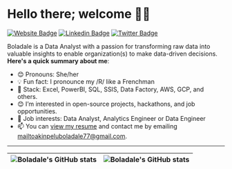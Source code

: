 # Hello there; welcome 👋🏾

[![Website Badge](https://img.shields.io/badge/-boladaleakinpelu.com-000000?style=for-the-badge&logo=Google-Chrome&logoColor=white&link=https://boladaleakinpelu.com)](https://akinpeluboladale77.wixsite.com/boladaleakinpelu) [![Linkedin Badge](https://img.shields.io/badge/-favboladale-blue?style=for-the-badge&logo=Linkedin&logoColor=white&link=https://www.linkedin.com/in/boladale-akinpelu-15236317b/)](https://www.linkedin.com/in/boladale-akinpelu-15236317b/) [![Twitter Badge](https://img.shields.io/badge/-@favboladale-1ca0f1?style=for-the-badge&logo=twitter&logoColor=white&link=https://twitter.com/favboladale)](https://twitter.com/favboladale)

Boladale is a Data Analyst with a passion for transforming raw data into valuable insights to enable organization(s) to make data-driven decisions. 
**Here's a quick summary about me**:

- 😊 Pronouns: She/her
- 💡 Fun fact: I pronounce my /R/ like a Frenchman
- 🌱 Stack: Excel, PowerBI, SQL, SSIS, Data Factory, AWS, GCP, and others. 
- 😊 I’m interested in open-source projects, hackathons, and job opportunities.
- 💼 Job interests: Data Analyst, Analytics Engineer or Data Engineer
- 📫 You can [view my resume](#) and contact me by emailing mailtoakinpeluboladale77@gmail.com.

---

| <img align="center" src="https://github-readme-stats.vercel.app/api?username=favboladale&show_icons=true&include_all_commits=true&hide_border=true" alt="Boladale's GitHub stats" /> | <img align="center" src="https://github-readme-stats.vercel.app/api/top-langs/?username=favboladale&langs_count=8&layout=compact&hide_border=true" alt="Boladale's GitHub stats" /> |
| ------------- | ------------- |

